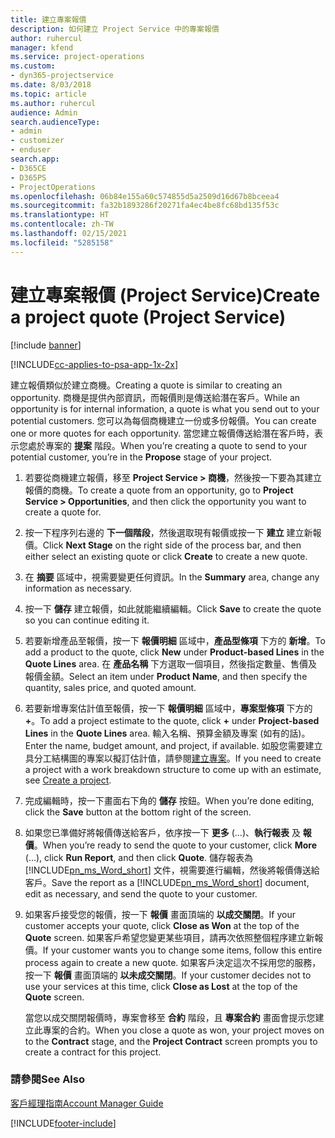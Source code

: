 ```yaml
---
title: 建立專案報價
description: 如何建立 Project Service 中的專案報價
author: ruhercul
manager: kfend
ms.service: project-operations
ms.custom:
- dyn365-projectservice
ms.date: 8/03/2018
ms.topic: article
ms.author: ruhercul
audience: Admin
search.audienceType:
- admin
- customizer
- enduser
search.app:
- D365CE
- D365PS
- ProjectOperations
ms.openlocfilehash: 06b84e155a60c574855d5a2509d16d67b8bceea4
ms.sourcegitcommit: fa32b1893286f20271fa4ec4be8fc68bd135f53c
ms.translationtype: HT
ms.contentlocale: zh-TW
ms.lasthandoff: 02/15/2021
ms.locfileid: "5285158"
---
```

# <a name="create-a-project-quote-project-service"></a><span data-ttu-id="973d9-103">建立專案報價 (Project Service)</span><span class="sxs-lookup"><span data-stu-id="973d9-103">Create a project quote (Project Service)</span></span>

[!include [banner](../includes/psa-now-project-operations.md)]

[!INCLUDE[cc-applies-to-psa-app-1x-2x](../includes/cc-applies-to-psa-app-1x-2x.md)]

<span data-ttu-id="973d9-104">建立報價類似於建立商機。</span><span class="sxs-lookup"><span data-stu-id="973d9-104">Creating a quote is similar to creating an opportunity.</span></span> <span data-ttu-id="973d9-105">商機是提供內部資訊，而報價則是傳送給潛在客戶。</span><span class="sxs-lookup"><span data-stu-id="973d9-105">While an opportunity is for internal information, a quote is what you send out to your potential customers.</span></span> <span data-ttu-id="973d9-106">您可以為每個商機建立一份或多份報價。</span><span class="sxs-lookup"><span data-stu-id="973d9-106">You can create one or more quotes for each opportunity.</span></span> <span data-ttu-id="973d9-107">當您建立報價傳送給潛在客戶時，表示您處於專案的 **提案** 階段。</span><span class="sxs-lookup"><span data-stu-id="973d9-107">When you’re creating a quote to send to your potential customer, you’re in the **Propose** stage of your project.</span></span>  
  
1. <span data-ttu-id="973d9-108">若要從商機建立報價，移至 **Project Service > 商機**，然後按一下要為其建立報價的商機。</span><span class="sxs-lookup"><span data-stu-id="973d9-108">To create a quote from an opportunity, go to **Project Service > Opportunities**, and then click the opportunity you want to create a quote for.</span></span>  
  
2. <span data-ttu-id="973d9-109">按一下程序列右邊的 **下一個階段**，然後選取現有報價或按一下 **建立** 建立新報價。</span><span class="sxs-lookup"><span data-stu-id="973d9-109">Click **Next Stage** on the right side of the process bar, and then either select an existing quote or click **Create** to create a new quote.</span></span>  
  
3. <span data-ttu-id="973d9-110">在 **摘要** 區域中，視需要變更任何資訊。</span><span class="sxs-lookup"><span data-stu-id="973d9-110">In the **Summary** area, change any information as necessary.</span></span>  
  
4. <span data-ttu-id="973d9-111">按一下 **儲存** 建立報價，如此就能繼續編輯。</span><span class="sxs-lookup"><span data-stu-id="973d9-111">Click **Save** to create the quote so you can continue editing it.</span></span>  
  
5. <span data-ttu-id="973d9-112">若要新增產品至報價，按一下 **報價明細** 區域中，**產品型條項** 下方的 **新增**。</span><span class="sxs-lookup"><span data-stu-id="973d9-112">To add a product to the quote, click **New** under **Product-based Lines** in the **Quote Lines** area.</span></span> <span data-ttu-id="973d9-113">在 **產品名稱** 下方選取一個項目，然後指定數量、售價及報價金額。</span><span class="sxs-lookup"><span data-stu-id="973d9-113">Select an item under **Product Name**, and then specify the quantity, sales price, and quoted amount.</span></span>  
  
6. <span data-ttu-id="973d9-114">若要新增專案估計值至報價，按一下 **報價明細** 區域中，**專案型條項** 下方的 **+**。</span><span class="sxs-lookup"><span data-stu-id="973d9-114">To add a project estimate to the quote, click **+** under **Project-based Lines** in the **Quote Lines** area.</span></span> <span data-ttu-id="973d9-115">輸入名稱、預算金額及專案 (如有的話)。</span><span class="sxs-lookup"><span data-stu-id="973d9-115">Enter the name, budget amount, and project, if available.</span></span> <span data-ttu-id="973d9-116">如股您需要建立具分工結構圖的專案以擬訂估計值，請參閱[建立專案](../psa/create-project.md)。</span><span class="sxs-lookup"><span data-stu-id="973d9-116">If you need to create a project with a work breakdown structure to come up with an estimate, see [Create a project](../psa/create-project.md).</span></span>  
  
7. <span data-ttu-id="973d9-117">完成編輯時，按一下畫面右下角的 **儲存** 按鈕。</span><span class="sxs-lookup"><span data-stu-id="973d9-117">When you’re done editing, click the **Save** button at the bottom right of the screen.</span></span>  
  
8. <span data-ttu-id="973d9-118">如果您已準備好將報價傳送給客戶，依序按一下 **更多** (...)、**執行報表** 及 **報價**。</span><span class="sxs-lookup"><span data-stu-id="973d9-118">When you’re ready to send the quote to your customer, click **More** (…), click **Run Report**, and then click **Quote**.</span></span> <span data-ttu-id="973d9-119">儲存報表為 [!INCLUDE[pn_ms_Word_short](../includes/pn-ms-word-short.md)] 文件，視需要進行編輯，然後將報價傳送給客戶。</span><span class="sxs-lookup"><span data-stu-id="973d9-119">Save the report as a [!INCLUDE[pn_ms_Word_short](../includes/pn-ms-word-short.md)] document, edit as necessary, and send the quote to your customer.</span></span>  
  
9. <span data-ttu-id="973d9-120">如果客戶接受您的報價，按一下 **報價** 畫面頂端的 **以成交關閉**。</span><span class="sxs-lookup"><span data-stu-id="973d9-120">If your customer accepts your quote, click **Close as Won** at the top of the **Quote** screen.</span></span> <span data-ttu-id="973d9-121">如果客戶希望您變更某些項目，請再次依照整個程序建立新報價。</span><span class="sxs-lookup"><span data-stu-id="973d9-121">If your customer wants you to change some items, follow this entire process again to create a new quote.</span></span> <span data-ttu-id="973d9-122">如果客戶決定這次不採用您的服務，按一下 **報價** 畫面頂端的 **以未成交關閉**。</span><span class="sxs-lookup"><span data-stu-id="973d9-122">If your customer decides not to use your services at this time, click **Close as Lost** at the top of the **Quote** screen.</span></span>  
  
   <span data-ttu-id="973d9-123">當您以成交關閉報價時，專案會移至 **合約** 階段，且 **專案合約** 畫面會提示您建立此專案的合約。</span><span class="sxs-lookup"><span data-stu-id="973d9-123">When you close a quote as won, your project moves on to the **Contract** stage, and the **Project Contract** screen prompts you to create a contract for this project.</span></span>  
  
### <a name="see-also"></a><span data-ttu-id="973d9-124">請參閱</span><span class="sxs-lookup"><span data-stu-id="973d9-124">See Also</span></span>  
 [<span data-ttu-id="973d9-125">客戶經理指南</span><span class="sxs-lookup"><span data-stu-id="973d9-125">Account Manager Guide</span></span>](../psa/account-manager-guide.md)


[!INCLUDE[footer-include](../includes/footer-banner.md)]
